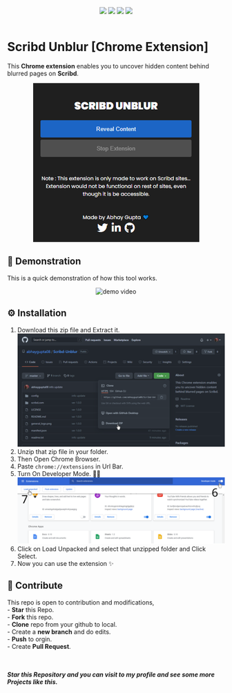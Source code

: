 <div align="center">
<img src="https://img.shields.io/static/v1?label=tool&message=Chrome%20Extension&color=blueviolet&style=for-the-badge"/>
  <img src="https://img.shields.io/static/v1?label=version&message=1.0.0&color=orange&style=for-the-badge"/>
  <img src="https://img.shields.io/static/v1?label=status&message=working&color=success&style=for-the-badge"/>
  <img src="https://img.shields.io/static/v1?label=open%20for%20contribution&message=yes&color=informational&style=for-the-badge"/>
</div>
<br>
<h1> Scribd Unblur [Chrome Extension] </h1>

This **Chrome extension** enables you to uncover hidden content behind blurred pages on **Scribd**.
<div align="center">
<img src="config/dashboard.png" alt="Preview"/>
</div>

<h2> 🏹 Demonstration </h2>

This is a quick demonstration of how this tool works.
<div align="center">
<img src="./config/demo.gif" alt="demo video"/>
</div>

<h2> ⚙ Installation </h2>
<ol>
  <li> Download this zip file and Extract it. <br>
    <div align="center"><img src="./config/steps/1.png" alt="step1"/></div></li>
  <li>Unzip that zip file in your folder.</li>
<li>Then Open Chrome Browser.</li>
  <li>Paste <code>chrome://extensions</code> in Url Bar.</li>
  <li> Turn On Developer Mode. 👨‍💻
  <div align="center"><img src="./config/steps/2.png" alt="step1"/></div>
  </li>
  <li>Click on Load Unpacked and select that unzipped folder and Click Select.</li>
  <li>Now you can use the extension ✨</li>
  </ol>
  
<h2>📝 Contribute</h2>
This repo is open to contribution and modifications,<br>
- <b>Star</b> this Repo.<br>
- <b>Fork</b> this repo.<br>
- <b>Clone</b> repo from your github to local.<br>
- Create a <b>new branch</b> and do edits.<br>
- <b>Push</b> to orgin.<br>
- Create <b>Pull Request</b>.<br>
<br><br>

<b><i>Star this Repository and you can visit to my profile and see some more Projects like this.</i></b>
